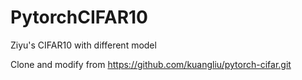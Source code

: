 # PytorchCIFAR10
Ziyu's CIFAR10 with different model

Clone and modify from
https://github.com/kuangliu/pytorch-cifar.git
